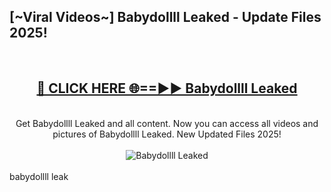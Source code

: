 <h2>[~Viral Videos~] Babydollll Leaked - Update Files 2025!</h2>
<br>
<div align="center">
<h2><a href="https://betterlinks.top/A2PfLJ" rel="nofollow">🔴 CLICK HERE 🌐==►► Babydollll Leaked</a></h2>
<br>
Get Babydollll Leaked and all content. Now you can access all videos and pictures of Babydollll Leaked. New Updated Files 2025!
<br>
<br>
<a href="https://betterlinks.top/A2PfLJ" rel="nofollow" data-target="animated-image.originalLink"><img src="https://i.ibb.co.com/WyWwxjT/player-gif2.gif" alt="Babydollll Leaked" style="max-width: 100%; display: inline-block;" data-target="animated-image.originalImage"></a>
</div>
<br>
babydollll leak